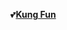 <!-- ## Hi there 👋 -->

<!--
**DeiseFreire/DeiseFreire** is a ✨ _special_ ✨ repository because its `README.md` (this file) appears on your GitHub profile.

Here are some ideas to get you started:

- 🔭 I’m currently working on ...
- 🌱 I’m currently learning ...
- 👯 I’m looking to collaborate on ...
- 🤔 I’m looking for help with ...
- 💬 Ask me about ...
- 📫 How to reach me: ...
- 😄 Pronouns: ...
- ⚡ Fun fact: ...
-->
<div align="center">
<img align="center" src="https://www.learnchineseez.com/characters/images/chinese-love.jpg" alt="" height="" /></a> 
</div>

💕[**Kung Fun**](https://www.youtube.com/watch?v=xdDh17GtyNc&list=PLZpH1iUcDo5g7DAX0JgyVReJxCBO3yvUh&index=1)

